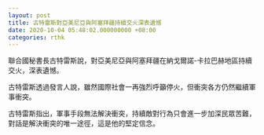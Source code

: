 ```yaml
---
layout: post
title: 古特雷斯對亞美尼亞與阿塞拜疆持續交火深表遺憾
date: 2020-10-04 05:48:02.000000000 +08:00
categories: rthk
---
```


聯合國秘書長古特雷斯說，對亞美尼亞與阿塞拜疆在納戈爾諾-卡拉巴赫地區持續交火，深表遺憾。

古特雷斯透過發言人說，雖然國際社會一再強烈呼籲停火，但衝突各方仍然繼續軍事衝突。

古特雷斯指出，軍事手段無法解決衝突，持續敵對行為只會進一步加深民眾苦難，對話是解決衝突的唯一途徑，這是他的堅定信念。
